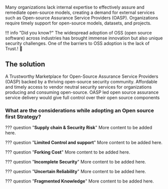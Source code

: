 Many organizations lack internal expertise to effectively assure and remediate open-source models, creating a demand for external services such as Open-source Assurance Service Providers (OASP). Organizations require  timely support for open-source models, datasets, and projects.

!!! info "Did you know?"
    The widespread adoption of OSS (open source software) across industries has brought immense innovation but also unique security challenges. One of the barriers to OSS adoption is the lack of Trust.! :muscle:

## The solution

A Trustworthy Marketplace for Open-Source Assurance Service Providers (OASP) backed by a thriving open-source security community. Affordable and timely access to vendor neutral security services for organizations producing and consuming open-source. OASP led open source assurance service delivery would give full control over their open source components

### What are the considerations while adopting an Open source first Strategy?

??? question "**Supply chain & Security Risk**"
    More content to be added here.

??? question "**Limited Control and support**"
    More content to be added here.

??? question "**Forking Cost**"
    More content to be added here.

??? question "**Incomplete Security**"
    More content to be added here.

??? question "**Uncertain Reliability**"
    More content to be added here.

??? question "**Fragmented Knowledge**"
    More content to be added here.

